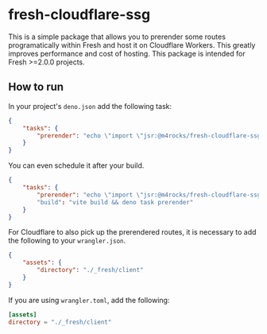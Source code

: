 # fresh-cloudflare-ssg

This is a simple package that allows you to prerender some routes programatically within
Fresh and host it on Cloudflare Workers. This greatly improves performance and cost of hosting.
This package is intended for Fresh >=2.0.0 projects.

## How to run

In your project's `deno.json` add the following task:
```json
{
	"tasks": {
		"prerender": "echo \"import \"jsr:@m4rocks/fresh-cloudflare-ssg\";\" | deno run -A -"
	}
}
```

You can even schedule it after your build.
```json
{
	"tasks": {
		"prerender": "echo \"import \"jsr:@m4rocks/fresh-cloudflare-ssg\";\" | deno run -A -"
		"build": "vite build && deno task prerender"
	}
}
```

For Cloudflare to also pick up the prerendered routes, it is necessary to add the following to your `wrangler.json`.
```json
{
	"assets": {
		"directory": "./_fresh/client"
	}
}
```

If you are using `wrangler.toml`, add the following:
```toml
[assets]
directory = "./_fresh/client"
```
